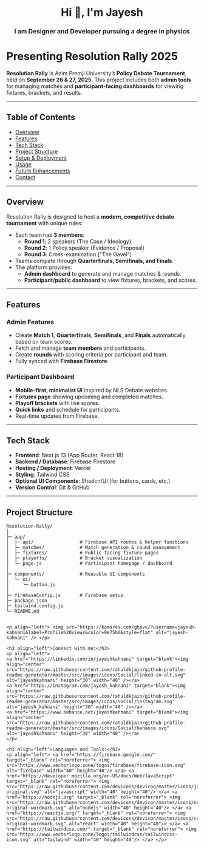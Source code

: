 <h1 align="center">Hi 👋, I'm Jayesh</h1>
<h3 align="center">I am Designer and Developer pursuing a degree in physics</h3>


# Presenting Resolution Rally 2025

**Resolution Rally** is Azim Premji University’s **Policy Debate Tournament**, held on **September 26 & 27, 2025**. This project includes both **admin tools** for managing matches and **participant-facing dashboards** for viewing fixtures, brackets, and results.

---

## Table of Contents

- [Overview](#overview)
- [Features](#features)
- [Tech Stack](#tech-stack)
- [Project Structure](#project-structure)
- [Setup & Deployment](#setup--deployment)
- [Usage](#usage)
- [Future Enhancements](#future-enhancements)
- [Contact](#contact)

---

## Overview

Resolution Rally is designed to host a **modern, competitive debate tournament** with unique rules:

- Each team has **3 members**:
  - **Round 1**: 2 speakers (The Case / Ideology)
  - **Round 2**: 1 Policy speaker (Evidence / Proposal)
  - **Round 3**: Cross-examination ("The Gavel")
- Teams compete through **Quarterfinals, Semifinals, and Finals**.
- The platform provides:
  - **Admin dashboard** to generate and manage matches & rounds.
  - **Participant/public dashboard** to view fixtures, brackets, and scores.

---

## Features

### Admin Features

- Create **Match 1**, **Quarterfinals**, **Semifinals**, and **Finals** automatically based on team scores.
- Fetch and manage **team members** and participants.
- Create **rounds** with scoring criteria per participant and team.
- Fully synced with **Firebase Firestore**.

### Participant Dashboard

- **Mobile-first, minimalist UI** inspired by NLS Debate websites.
- **Fixtures page** showing upcoming and completed matches.
- **Playoff brackets** with live scores.
- **Quick links** and schedule for participants.
- Real-time updates from Firebase.

---

## Tech Stack

- **Frontend**: Next.js 13 (App Router, React 18)
- **Backend / Database**: Firebase Firestore
- **Hosting / Deployment**: Vercel
- **Styling**: Tailwind CSS
- **Optional UI Components**: Shadcn/UI (for buttons, cards, etc.)
- **Version Control**: Git & GitHub

---

## Project Structure

```text
Resolution-Rally/
│
├─ app/
│  ├─ api/                 # Firebase API routes & helper functions
│  ├─ matches/             # Match generation & round management
│  ├─ fixtures/            # Public-facing fixture pages
│  ├─ playoffs/            # Bracket visualization
│  └─ page.js              # Participant homepage / dashboard
│
├─ components/             # Reusable UI components
│  └─ ui/
│     └─ button.js
│
├─ firebaseConfig.js       # Firebase setup
├─ package.json
├─ tailwind.config.js
└─ README.md


<p align="left"> <img src="https://komarev.com/ghpvc/?username=jayesh-kahnani&label=Profile%20views&color=0e75b6&style=flat" alt="jayesh-kahnani" /> </p>

<h3 align="left">Connect with me:</h3>
<p align="left">
<a href="https://linkedin.com/in/jayeshkahnani" target="blank"><img align="center" src="https://raw.githubusercontent.com/rahuldkjain/github-profile-readme-generator/master/src/images/icons/Social/linked-in-alt.svg" alt="jayeshkahnani" height="30" width="40" /></a>
<a href="https://instagram.com/jayesh_kahnani" target="blank"><img align="center" src="https://raw.githubusercontent.com/rahuldkjain/github-profile-readme-generator/master/src/images/icons/Social/instagram.svg" alt="jayesh_kahnani" height="30" width="40" /></a>
<a href="https://www.behance.net/jayeshkahnani" target="blank"><img align="center" src="https://raw.githubusercontent.com/rahuldkjain/github-profile-readme-generator/master/src/images/icons/Social/behance.svg" alt="jayeshkahnani" height="30" width="40" /></a>
</p>

<h3 align="left">Languages and Tools:</h3>
<p align="left"> <a href="https://firebase.google.com/" target="_blank" rel="noreferrer"> <img src="https://www.vectorlogo.zone/logos/firebase/firebase-icon.svg" alt="firebase" width="40" height="40"/> </a> <a href="https://developer.mozilla.org/en-US/docs/Web/JavaScript" target="_blank" rel="noreferrer"> <img src="https://raw.githubusercontent.com/devicons/devicon/master/icons/javascript/javascript-original.svg" alt="javascript" width="40" height="40"/> </a> <a href="https://nodejs.org" target="_blank" rel="noreferrer"> <img src="https://raw.githubusercontent.com/devicons/devicon/master/icons/nodejs/nodejs-original-wordmark.svg" alt="nodejs" width="40" height="40"/> </a> <a href="https://reactjs.org/" target="_blank" rel="noreferrer"> <img src="https://raw.githubusercontent.com/devicons/devicon/master/icons/react/react-original-wordmark.svg" alt="react" width="40" height="40"/> </a> <a href="https://tailwindcss.com/" target="_blank" rel="noreferrer"> <img src="https://www.vectorlogo.zone/logos/tailwindcss/tailwindcss-icon.svg" alt="tailwind" width="40" height="40"/> </a> </p>

